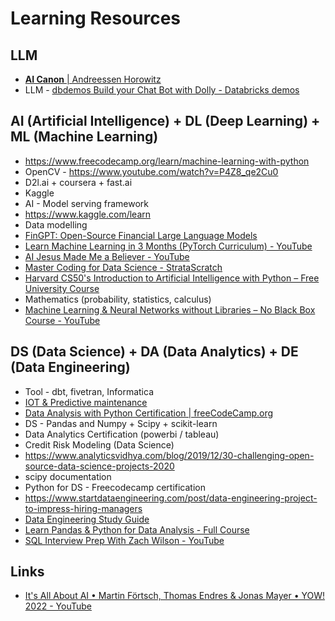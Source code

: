 # Learning Resources

## LLM

- [**AI Canon** | Andreessen Horowitz](https://a16z.com/2023/05/25/ai-canon/)
- LLM - [dbdemos Build your Chat Bot with Dolly - Databricks demos](https://www.dbdemos.ai/demo.html?demoName=llm-dolly-chatbot)

## AI (Artificial Intelligence) + DL (Deep Learning) + ML (Machine Learning)

- <https://www.freecodecamp.org/learn/machine-learning-with-python>
- OpenCV - <https://www.youtube.com/watch?v=P4Z8_qe2Cu0>
- D2l.ai + coursera + fast.ai
- Kaggle
- AI - Model serving framework
- <https://www.kaggle.com/learn>
- Data modelling
- [FinGPT: Open-Source Financial Large Language Models](https://arxiv.org/abs/2306.06031)
- [Learn Machine Learning in 3 Months (PyTorch Curriculum) - YouTube](https://www.youtube.com/watch?v=dS2HYPY7T-4)
- [AI Jesus Made Me a Believer - YouTube](https://www.youtube.com/watch?v=kyY9PSQRH1Q)
- [Master Coding for Data Science - StrataScratch](https://www.stratascratch.com/)
- [Harvard CS50's Introduction to Artificial Intelligence with Python – Free University Course](https://www.freecodecamp.org/news/harvard-cs50s-ai-python-course)
- Mathematics (probability, statistics, calculus)
- [Machine Learning & Neural Networks without Libraries – No Black Box Course - YouTube](https://www.youtube.com/watch?v=3wwiOSxDAmg)

## DS (Data Science) + DA (Data Analytics) + DE (Data Engineering)

- Tool - dbt, fivetran, Informatica
- [IOT & Predictive maintenance](https://www.dbdemos.ai/minisite/lakehouse-iot-platform/index.html)
- [Data Analysis with Python Certification | freeCodeCamp.org](https://www.freecodecamp.org/learn/data-analysis-with-python)
- DS - Pandas and Numpy + Scipy + scikit-learn
- Data Analytics Certification (powerbi / tableau)
- Credit Risk Modeling (Data Science)
- <https://www.analyticsvidhya.com/blog/2019/12/30-challenging-open-source-data-science-projects-2020>
- scipy documentation
- Python for DS - Freecodecamp certification
- <https://www.startdataengineering.com/post/data-engineering-project-to-impress-hiring-managers>
- [Data Engineering Study Guide](https://docs.google.com/spreadsheets/d/1atzJSnV86J1ylnpOGVO8VaBVmx8TEAhw_DzHr25-ql4/edit?usp=sharing)
- [Learn Pandas & Python for Data Analysis - Full Course](https://www.freecodecamp.org/news/learn-pandas-for-data-science/)
- [SQL Interview Prep With Zach Wilson - YouTube](https://www.youtube.com/watch?v=ycQ-wqlaEX8)

## Links

- [It's All About AI • Martin Förtsch, Thomas Endres & Jonas Mayer • YOW! 2022 - YouTube](https://www.youtube.com/watch?v=krihq4iSaO0)
